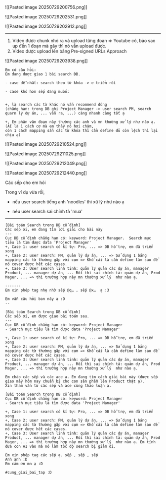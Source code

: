 ![[Pasted image 20250729200756.png]]


![[Pasted image 20250729202531.png]]


![[Pasted image 20250729202912.png]]


---
1. Video được chunk nhỏ ra và upload từng đoạn => Youtube có, bảo sao up đến 1 đoạn mà gãy thì nó vẫn upload được. 
2. Video được upload lên bằng Pre-signed URLs Approach 


![[Pasted image 20250729203938.png]]


```
Em có câu hỏi:  
Em đang được giao 1 bài search DB.  

- case dễ nhất: search theo từ khóa -> e triển rồi  
    
- case khó hơn sếp đang muốn:  
    

+, là search các từ khác nó vẫn recommend đúng  
(chẳng hạn: trong DB ghi Project Manager -> user search PM, search quarn lý dự án, ... vẫn ra, ...) càng nhanh càng tốt ạ  
  
+, Em phân vân đoạn này thường các anh và mn thường xử lý như nào ạ.  
(AI là 1 cách cơ mà em thấy nó hơi chậm,  
còn 1 cách mapping sẵn các từ khóa thì cần define đủ còn lệch thì lại chịu ạ)
```


![[Pasted image 20250729210524.png]]


![[Pasted image 20250729211025.png]]


![[Pasted image 20250729212049.png]]


![[Pasted image 20250729212440.png]]


Các sếp cho em hỏi  
  
Trong ví dụ vừa rồi,  

- nếu user search tiếng anh 'noodles' thì xử lý như nào ạ  
    
- nếu user search sai chính tả 'mua'

---
```
[Bài toán Search trong DB cố định]
Các sếp ơi, em đang tìm lời giải cho bài này
---
Cục DB cố định chẳng hạn có: keyword: Project Manager.  Search mục tiêu là tìm được data 'Project Manager'
+, Case 1: user search có kí tự: Pro, ... => DB hỗ trợ, em đã triển xong 
+, Case 2: user search: PM, quản lý dự án, ... => Sử dụng 1 bảng mapping các từ thường gặp với cụm => Khổ cái là cần define làm sao để nó cover được hết các cases. 
+, Case 3: User search linh tinh: quản lý quản các dự án, manager Product, ... manager dự án, ... Rồi thì sai chính tả: quản dự án, Prod Mager, ... => thì trường hợp này mn thường xử lý  như nào ạ. 

-------
Em xin phép tag nhẹ nhờ sếp @q… , sếp @x…  ạ :3
```

```
Em vẫn câu hỏi ban nãy ạ :D  
--  
  
[Bài toán Search trong DB cố định]  
Các sếp ơi, em được giao bài toán sau.  
---  
Cục DB cố định chẳng hạn có: keyword: Project Manager  
- Search mục tiêu là tìm được data 'Project Manager'  
  
+, Case 1: user search có kí tự: Pro, ... => DB hỗ trợ, em đã triển xong  
+, Case 2: user search: PM, quản lý dự án, ... => Sử dụng 1 bảng mapping các từ thường gặp với cụm => Khổ cái là cần define làm sao để nó cover được hết các cases.  
+, Case 3: User search linh tinh: quản lý quản các dự án, manager Product, ... manager dự án, ... Rồi thì sai chính tả: quản dự án, Prod Mager, ... => thì trường hợp này mn thường xử lý  như nào ạ.
```


```
Em chào các sếp và các ace ạ. Em đang tìm cách giải bài này (được sếp giao mấy hôm nay chuẩn bị cho con sản phẩm lên Product thật ạ).  
Xin tham vấn từ các sếp và ace cùng thảo luận ạ.  
  
[Bài toán Search trong DB cố định]  
Cục DB cố định chẳng hạn có: keyword: Project Manager  
- Search mục tiêu là tìm được data 'Project Manager'  
  
+, Case 1: user search có kí tự: Pro, ... => DB hỗ trợ, em đã triển xong  
+, Case 2: user search: PM, quản lý dự án, ... => Sử dụng 1 bảng mapping các từ thường gặp với cụm => Khổ cái là cần define làm sao để nó cover được hết các cases.  
+, Case 3: User search linh tinh: quản lý quản các dự án, manager Product, ... manager dự án, ... Rồi thì sai chính tả: quản dự án, Prod Mager, ... => thì trường hợp này mn thường xử lý  như nào ạ. Em tính đưa con AI vào mà nó làm tốc độ search bị giảm đi.  
  
Em xin phép tag các sếp ạ. sếp , sếp , sếp  
Anh anh :D  
Em cảm ơn mn ạ :D  
  
#cung_giai_bai_tap :D
```